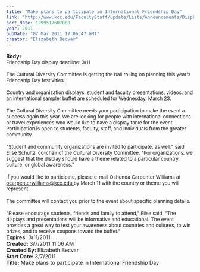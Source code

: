 ```yaml
---
title: "Make plans to participate in International Friendship Day"
link: "http://www.kcc.edu/FacultyStaff/update/Lists/Announcements/DispForm.aspx?ID=154"
sort_date: 1299517607000
year: 2011
pubDate: "07 Mar 2011 17:06:47 GMT"
creator: "Elizabeth Becvar"
---
```


<div><b>Body:</b> <div class=ExternalClass1C22C60B5958432DBF3BF13DDA3265F5><div><font size=2>Friendship Day display deadline: 3/11  <br>     <br> The Cultural Diversity Committee is getting the ball rolling on planning this year's Friendship Day festivities. </font></div>
<div><br><font size=2>Country and organization displays, student and faculty presentations, videos, and an international sampler buffet are scheduled for Wednesday, March 23.</font></div>
<div><br><font size=2>The Cultural Diversity Committee needs your participation to make the event a success again this year. We are looking for people with international connections or travel experiences who would like to have a display table for the event. Participation is open to students, faculty, staff, and individuals from the greater community. </font></div>
<div><br><font size=2>&quot;Student and community organizations are invited to participate, as well,&quot; said Elise Schultz, co-chair of the Cultural Diversity Committee. &quot;For organizations, we suggest that the display should have a theme related to a particular country, culture, or global awareness.&quot;</font></div>
<div><br><font size=2>If you would like to participate, please e-mail Oshunda Carpenter Williams at </font><font size=2><a href="mailto:ocarpenterwilliams@kcc.edu">ocarpenterwilliams@kcc.edu </a></font><font size=2>by March 11 with the country or theme you will represent. </font></div>
<div><br><font size=2>The committee will contact you prior to the event about specific planning details. </font></div>
<div><br><font size=2>&quot;Please encourage students, friends and family to attend,&quot; Elise said. &quot;The displays and presentations will be informative and educational. The event provides a great way to test your awareness about countries and cultures, to win prizes, and to receive coupons toward the buffet.&quot; <br></font></div></div></div>
<div><b>Expires:</b> 3/11/2011</div>
<div><b>Created:</b> 3/7/2011 11:06 AM</div>
<div><b>Created By:</b> Elizabeth Becvar</div>
<div><b>Start Date:</b> 3/7/2011</div>
<div><b>Title:</b> Make plans to participate in International Friendship Day</div>
